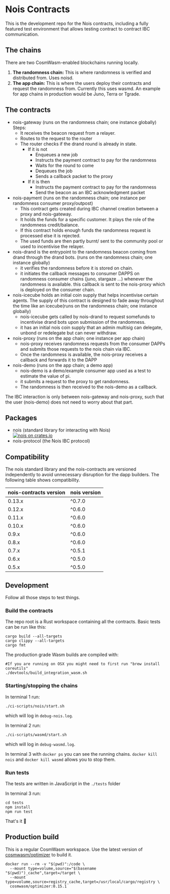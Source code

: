 # Nois Contracts

This is the development repo for the Nois contracts, including a fully featured
test environment that allows testing contract to contract IBC communication.

## The chains

There are two CosmWasm-enabled blockchains running locally.

1. **The randomness chain:** This is where randomness is verified and
   distributed from. Uses noisd.
2. **The app chain:** This is where the users deploy their contracts and request
   the randomness from. Currently this uses wasmd. An example for app chains in
   production would be Juno, Terra or Tgrade.

## The contracts

- nois-gateway (runs on the randomness chain; one instance globally) Steps:
  - It receives the beacon request from a relayer.
  - Routes to the request to the router
  - The router checks if the drand round is already in state.
    - If it is not
      - Enqueues a new job
      - Instructs the payment contract to pay for the randomness
      - Waits for the round to come
      - Dequeues the job
      - Sends a callback packet to the proxy
    - If it is then
      - Instructs the payment contract to pay for the randomness
      - Send the beacon as an IBC acknowledgment packet
- nois-payment (runs on the randomness chain; one instance per randomness
  consumer proxy/outpost)
  - This contract gets created during IBC channel creation between a proxy and
    nois-gateway.
  - It holds the funds for a specific customer. It plays the role of the
    randomness credit/balance.
  - If this contract holds enough funds the randomness request is processed else
    it is rejected.
  - The used funds are then partly burnt/ sent to the community pool or used to
    incentivise the relayer.
- nois-drand is the entrypoint to the randomness beacon coming from drand
  through the drand bots. (runs on the randomness chain; one instance globally)
  - it verifies the randomness before it is stored on chain.
  - it initiates the callback messages to consumer DAPPS on randomness consumer
    chains (juno, stargaze ...) whenever the randomness is available. this
    callback is sent to the nois-proxy which is deployed on the consumer chain.
- nois-icecube holds an initial coin supply that helps incentivise certain
  agents. The supply of this contract is designed to fade away throughout the
  time like an icecube(runs on the randomness chain; one instance globally)
  - nois-icecube gets called by nois-drand to request somefunds to incentivise
    drand bots upon submission of the randomness.
  - it has an initial nois coin supply that an admin multisig can delegate,
    unbond or redelegate but can never withdraw.
- nois-proxy (runs on the app chain; one instance per app chain)
  - nois-proxy receives randomness requests from the consumer DAPPs and submits
    those requests to the nois chain via IBC.
  - Once the randomness is available, the nois-proxy receives a callback and
    forwards it to the DAPP
- nois-demo (runs on the app chain; a demo app)
  - nois-demo is a demo/example consumer app used as a test to estimate the
    value of pi.
  - it submits a request to the proxy to get randomness.
  - The randomness is then received to the nois-demo as a callback.

The IBC interaction is only between nois-gateway and nois-proxy, such that the
user (nois-demo) does not need to worry about that part.

## Packages

- nois (standard library for interacting with Nois)<br />
  [![nois on crates.io](https://img.shields.io/crates/v/nois.svg)](https://crates.io/crates/nois)
- nois-protocol (the Nois IBC protocol)

## Compatibility

The nois standard library and the nois-contracts are versioned independently to
avoid unnecessary disruption for the dapp builders. The following table shows
compatibility.

| nois-contracts version | nois version |
| ---------------------- | ------------ |
| 0.13.x                 | ^0.7.0       |
| 0.12.x                 | ^0.6.0       |
| 0.11.x                 | ^0.6.0       |
| 0.10.x                 | ^0.6.0       |
| 0.9.x                  | ^0.6.0       |
| 0.8.x                  | ^0.6.0       |
| 0.7.x                  | ^0.5.1       |
| 0.6.x                  | ^0.5.0       |
| 0.5.x                  | ^0.5.0       |

## Development

Follow all those steps to test things.

### Build the contracts

The repo root is a Rust workspace containing all the contracts. Basic tests can
be run like this:

```
cargo build --all-targets
cargo clippy --all-targets
cargo fmt
```

The production grade Wasm builds are compiled with:

```
#If you are running on OSX you might need to first run "brew install coreutils"
./devtools/build_integration_wasm.sh
```

### Starting/stopping the chains

In terminal 1 run:

```
./ci-scripts/nois/start.sh
```

which will log in `debug-nois.log`.

In terminal 2 run:

```
./ci-scripts/wasmd/start.sh
```

which will log in `debug-wasmd.log`.

In terminal 3 with `docker ps` you can see the running chains.
`docker kill nois` and `docker kill wasmd` allows you to stop them.

### Run tests

The tests are written in JavaScript in the `./tests` folder

In terminal 3 run:

```
cd tests
npm install
npm run test
```

That's it 🎉

## Production build

This is a regular CosmWasm workspace. Use the latest version of
[cosmwasm/optimizer](https://github.com/CosmWasm/rust-optimizer) to build it.

```
docker run --rm -v "$(pwd)":/code \
  --mount type=volume,source="$(basename "$(pwd)")_cache",target=/target \
  --mount type=volume,source=registry_cache,target=/usr/local/cargo/registry \
  cosmwasm/optimizer:0.15.1
```
